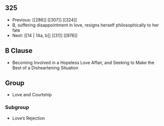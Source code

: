 ## 325
- Previous: [[286]] [[307]] [[324]] 
- B, suffering disappointment in love, resigns herself philosophically to her fate
- Next: [[14 | 14a, b]] [[31]] [[976]] 

## B Clause
- Becoming Involved in a Hopeless Love Affair, and Seeking to Make the Best of a Disheartening Situation

## Group
- Love and Courtship

### Subgroup
- Love’s Rejection

